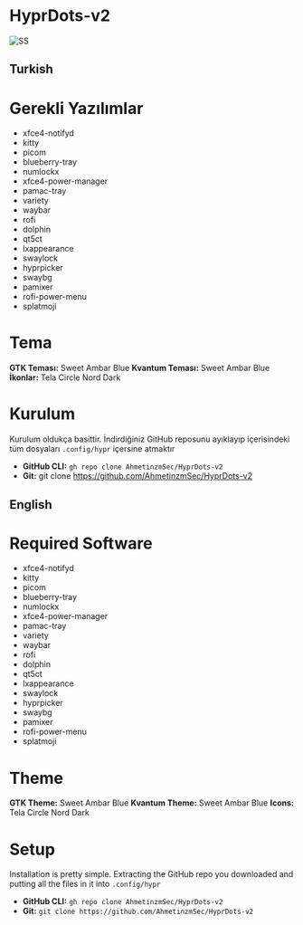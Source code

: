 # HyprDots-v2

![SS](https://i.hizliresim.com/szyan0j.png)

## Turkish

# Gerekli Yazılımlar

* xfce4-notifyd
* kitty
* picom
* blueberry-tray
* numlockx
* xfce4-power-manager
* pamac-tray
* variety
* waybar
* rofi
* dolphin
* qt5ct
* lxappearance
* swaylock
* hyprpicker
* swaybg
* pamixer
* rofi-power-menu
* splatmoji

# Tema

**GTK Teması:** Sweet Ambar Blue
**Kvantum Teması:** Sweet Ambar Blue
**İkonlar:** Tela Circle Nord Dark

# Kurulum

Kurulum oldukça basittir. İndirdiğiniz GitHub reposunu ayıklayıp içerisindeki tüm dosyaları `.config/hypr` içersine atmaktır

* **GitHub CLI:** ```gh repo clone AhmetinzmSec/HyprDots-v2```
* **Git:** git clone https://github.com/AhmetinzmSec/HyprDots-v2

## English

# Required Software

* xfce4-notifyd
* kitty
* picom
* blueberry-tray
* numlockx
* xfce4-power-manager
* pamac-tray
* variety
* waybar
* rofi
* dolphin
* qt5ct
* lxappearance
* swaylock
* hyprpicker
* swaybg
* pamixer
* rofi-power-menu
* splatmoji

# Theme

**GTK Theme:** Sweet Ambar Blue
**Kvantum Theme:** Sweet Ambar Blue
**Icons:** Tela Circle Nord Dark

# Setup

Installation is pretty simple. Extracting the GitHub repo you downloaded and putting all the files in it into `.config/hypr`

* **GitHub CLI:** `gh repo clone AhmetinzmSec/HyprDots-v2`
* **Git:** `git clone https://github.com/AhmetinzmSec/HyprDots-v2`
